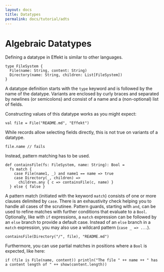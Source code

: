 ```yaml
---
layout: docs
title: Datatypes
permalink: docs/tutorial/adts
---
```


# Algebraic Datatypes

Defining a datatype in Effekt is similar to other languages.

```
type FileSystem {
  File(name: String, content: String)
  Directory(name: String, children: List[FileSystem])
}
```

A datatype definition starts with the `type` keyword and is followed by the name of the datatype. 
Variants are enclosed by curly braces and separated by newlines (or semicolons) and consist of a name and a (non-optional) list of fields.

Constructing values of this datatype works as you might expect:

```effekt:repl
val file = File("README.md", "Effekt")
```

While records allow selecting fields directly, this is not true on variants of a datatype.

```effekt:repl
file.name // fails
```

Instead, pattern matching has to be used.

```
def containsFile(fs: FileSystem, name: String): Bool =
  fs match {
    case File(name1, _) and name1 == name => true
    case Directory(_, children) => 
      children.any { c => containsFile(c, name) }
  } else { false }
```

A pattern match (initiated with the keyword `match`) consists of one or more clauses delimited by `case`. 
There is an exhaustivity check helping you to handle all cases of the scrutinee. 
Pattern guards, starting with `and`, can be used to refine matches with further conditions that evaluate to a `Bool`. 
Optionally, like with `if` expressions, a `match` expression can be followed by an `else` branch to provide a default case. 
Instead of an `else` branch in a `match` expression, you may also use a wildcard pattern
(`case _ => ...`).

```effekt:repl
containsFile(Directory("/", file), "README.md")
```
Furthermore, you can use partial matches in positions where a `Bool` is expected, like here:

```effekt:repl
if (file is File(name, content)) println("The file " ++ name ++ " has a content length of " ++ show(content.length))
```
